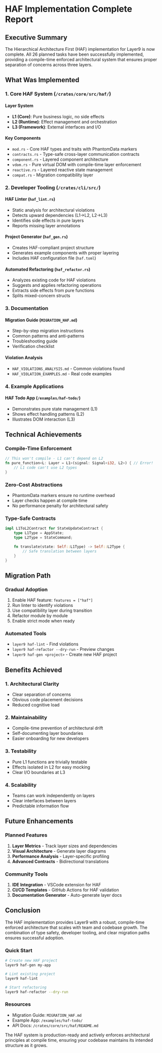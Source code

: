 # HAF Implementation Complete Report

## Executive Summary

The Hierarchical Architecture First (HAF) implementation for Layer9 is now complete. All 26 planned tasks have been successfully implemented, providing a compile-time enforced architectural system that ensures proper separation of concerns across three layers.

## What Was Implemented

### 1. Core HAF System (`/crates/core/src/haf/`)

#### Layer System
- **L1 (Core)**: Pure business logic, no side effects
- **L2 (Runtime)**: Effect management and orchestration  
- **L3 (Framework)**: External interfaces and I/O

#### Key Components
- `mod.rs` - Core HAF types and traits with PhantomData markers
- `contracts.rs` - Type-safe cross-layer communication contracts
- `component.rs` - Layered component architecture
- `vdom.rs` - Pure virtual DOM with compile-time layer enforcement
- `reactive.rs` - Layered reactive state management
- `compat.rs` - Migration compatibility layer

### 2. Developer Tooling (`/crates/cli/src/`)

#### HAF Linter (`haf_lint.rs`)
- Static analysis for architectural violations
- Detects upward dependencies (L1→L2, L2→L3)
- Identifies side effects in pure layers
- Reports missing layer annotations

#### Project Generator (`haf_gen.rs`)
- Creates HAF-compliant project structure
- Generates example components with proper layering
- Includes HAF configuration file (`haf.toml`)

#### Automated Refactoring (`haf_refactor.rs`)
- Analyzes existing code for HAF violations
- Suggests and applies refactoring operations
- Extracts side effects from pure functions
- Splits mixed-concern structs

### 3. Documentation

#### Migration Guide (`MIGRATION_HAF.md`)
- Step-by-step migration instructions
- Common patterns and anti-patterns
- Troubleshooting guide
- Verification checklist

#### Violation Analysis
- `HAF_VIOLATIONS_ANALYSIS.md` - Common violations found
- `HAF_VIOLATION_EXAMPLES.md` - Real code examples

### 4. Example Applications

#### HAF Todo App (`/examples/haf-todo/`)
- Demonstrates pure state management (L1)
- Shows effect handling patterns (L2)
- Illustrates DOM interaction (L3)

## Technical Achievements

### Compile-Time Enforcement
```rust
// This won't compile - L1 can't depend on L2
fn pure_function<L: Layer = L1>(signal: Signal<i32, L2>) { // Error!
    // L1 code can't use L2 types
}
```

### Zero-Cost Abstractions
- PhantomData markers ensure no runtime overhead
- Layer checks happen at compile time
- No performance penalty for architectural safety

### Type-Safe Contracts
```rust
impl L1ToL2Contract for StateUpdateContract {
    type L1Type = AppState;
    type L2Type = StateCommand;
    
    fn translate(state: Self::L1Type) -> Self::L2Type {
        // Safe translation between layers
    }
}
```

## Migration Path

### Gradual Adoption
1. Enable HAF feature: `features = ["haf"]`
2. Run linter to identify violations
3. Use compatibility layer during transition
4. Refactor module by module
5. Enable strict mode when ready

### Automated Tools
- `layer9 haf-lint` - Find violations
- `layer9 haf-refactor --dry-run` - Preview changes
- `layer9 haf-gen <project>` - Create new HAF project

## Benefits Achieved

### 1. Architectural Clarity
- Clear separation of concerns
- Obvious code placement decisions
- Reduced cognitive load

### 2. Maintainability
- Compile-time prevention of architectural drift
- Self-documenting layer boundaries
- Easier onboarding for new developers

### 3. Testability
- Pure L1 functions are trivially testable
- Effects isolated in L2 for easy mocking
- Clear I/O boundaries at L3

### 4. Scalability
- Teams can work independently on layers
- Clear interfaces between layers
- Predictable information flow

## Future Enhancements

### Planned Features
1. **Layer Metrics** - Track layer sizes and dependencies
2. **Visual Architecture** - Generate layer diagrams
3. **Performance Analysis** - Layer-specific profiling
4. **Advanced Contracts** - Bidirectional translations

### Community Tools
1. **IDE Integration** - VSCode extension for HAF
2. **CI/CD Templates** - GitHub Actions for HAF validation
3. **Documentation Generator** - Auto-generate layer docs

## Conclusion

The HAF implementation provides Layer9 with a robust, compile-time enforced architecture that scales with team and codebase growth. The combination of type safety, developer tooling, and clear migration paths ensures successful adoption.

### Quick Start
```bash
# Create new HAF project
layer9 haf-gen my-app

# Lint existing project
layer9 haf-lint

# Start refactoring
layer9 haf-refactor --dry-run
```

### Resources
- Migration Guide: `MIGRATION_HAF.md`
- Example App: `/examples/haf-todo/`
- API Docs: `/crates/core/src/haf/README.md`

The HAF system is production-ready and actively enforces architectural principles at compile time, ensuring your codebase maintains its intended structure as it grows.